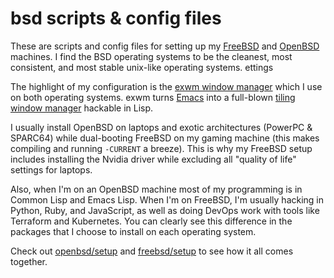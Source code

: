 # bsd scripts & config files

These are scripts and config files for setting up my [FreeBSD](https://freebsd.org) and [OpenBSD](https://openbsd.org) machines. I find the BSD operating systems to be the cleanest, most consistent, and most stable unix-like operating systems. ettings

The highlight of my configuration is the [exwm window manager](https://github.com/ch11ng/exwm) which I use on both operating systems. exwm turns [Emacs](https://www.gnu.org/software/emacs/) into a full-blown [tiling window manager]( https://en.wikipedia.org/wiki/Tiling_window_manager) hackable in Lisp.

I usually install OpenBSD on laptops and exotic architectures (PowerPC & SPARC64) while dual-booting FreeBSD on my gaming machine (this makes compiling and running `-CURRENT` a breeze). This is why my FreeBSD setup includes installing the Nvidia driver while excluding all "quality of life" settings for laptops.

Also, when I'm on an OpenBSD machine most of my programming is in Common Lisp and Emacs Lisp. When I'm on FreeBSD, I'm  usually hacking in Python, Ruby, and JavaScript, as well as doing DevOps work with tools like Terraform and Kubernetes. You can clearly see this difference in the packages that I choose to install on each operating system.

Check out [openbsd/setup](openbsd/setup) and [freebsd/setup](freebsd/setup) to see how it all comes together.
